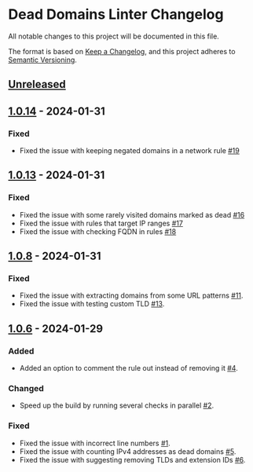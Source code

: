 # Dead Domains Linter Changelog

All notable changes to this project will be documented in this file.

The format is based on [Keep a Changelog][keepachangelog], and this project adheres to [Semantic Versioning][semver].

## [Unreleased][unreleased]

[unreleased]: https://github.com/AdguardTeam/DeadDomainsLinter/compare/v1.0.14...master

## [1.0.14] - 2024-01-31

### Fixed

- Fixed the issue with keeping negated domains in a network rule [#19][#19]

[#19]: https://github.com/AdguardTeam/DeadDomainsLinter/issues/19
[1.0.14]: https://github.com/AdguardTeam/DeadDomainsLinter/compare/v1.0.13...v1.0.14

## [1.0.13] - 2024-01-31

### Fixed

- Fixed the issue with some rarely visited domains marked as dead [#16][#16]
- Fixed the issue with rules that target IP ranges [#17][#17]
- Fixed the issue with checking FQDN in rules [#18][#18]

[#16]: https://github.com/AdguardTeam/DeadDomainsLinter/issues/16
[#17]: https://github.com/AdguardTeam/DeadDomainsLinter/issues/17
[#18]: https://github.com/AdguardTeam/DeadDomainsLinter/issues/18
[1.0.13]: https://github.com/AdguardTeam/DeadDomainsLinter/compare/v1.0.8...v1.0.13

## [1.0.8] - 2024-01-31

### Fixed

- Fixed the issue with extracting domains from some URL patterns [#11][#11].
- Fixed the issue with testing custom TLD [#13][#13].

[#11]: https://github.com/AdguardTeam/DeadDomainsLinter/issues/11
[#13]: https://github.com/AdguardTeam/DeadDomainsLinter/issues/13
[1.0.8]: https://github.com/AdguardTeam/DeadDomainsLinter/compare/v1.0.6...v1.0.8

## [1.0.6] - 2024-01-29

### Added

- Added an option to comment the rule out instead of removing it [#4][#4].

[#4]: https://github.com/AdguardTeam/DeadDomainsLinter/issues/4

### Changed

- Speed up the build by running several checks in parallel [#2][#2].

[#2]: https://github.com/AdguardTeam/DeadDomainsLinter/issues/2

### Fixed

- Fixed the issue with incorrect line numbers [#1][#1].
- Fixed the issue with counting IPv4 addresses as dead domains [#5][#5].
- Fixed the issue with suggesting removing TLDs and extension IDs [#6][#6].

[#1]: https://github.com/AdguardTeam/DeadDomainsLinter/issues/1
[#5]: https://github.com/AdguardTeam/DeadDomainsLinter/issues/5
[#6]: https://github.com/AdguardTeam/DeadDomainsLinter/issues/6
[1.0.6]: https://github.com/AdguardTeam/DeadDomainsLinter/compare/v1.0.4...v1.0.6

[keepachangelog]: https://keepachangelog.com/en/1.0.0/
[semver]: https://semver.org/spec/v2.0.0.html
